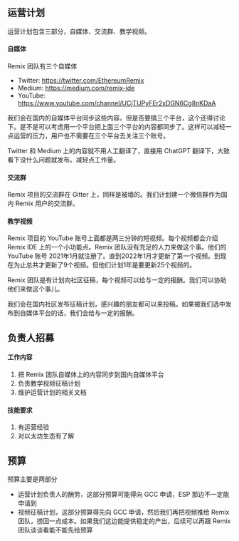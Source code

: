 ## 运营计划
运营计划包含三部分，自媒体、交流群、教学视频。
#### 自媒体
Remix 团队有三个自媒体
- Twitter: https://twitter.com/EthereumRemix
- Medium: https://medium.com/remix-ide
- YouTube: https://www.youtube.com/channel/UCjTUPyFEr2xDGN6Cg8nKDaA

我们会在国内的自媒体平台同步这些内容。但是否要搞三个平台，这个还得讨论下。是不是可以考虑用一个平台把上面三个平台的内容都同步了。这样可以减轻一点运营的压力，用户也不需要在三个平台去关注三个账号。

Twitter 和 Medium 上的内容就不用人工翻译了，直接用 ChatGPT 翻译下，大致看下没什么问题就发布。减轻点工作量。

#### 交流群
Remix 项目的交流群在 Gitter 上，同样是被墙的。我们计划建一个微信群作为国内 Remix 用户的交流群。

#### 教学视频
Remix 项目的 YouTube 账号上⾯都是两三分钟的短视频。每个视频都会介绍 Remix IDE 上的⼀个⼩功能点。Remix 团队没有充足的人力来做这个事。他们的 YouTube 账号 2021年1月就注册了。直到2022年1月才更新了第一个视频。到现在为止总共才更新了9个视频。但他们计划1年是要更新25个视频的。

Remix 团队是有计划向社区征稿，每个视频可以给与一定的报酬。我们可以协助他们来做这个事儿。

我们会在国内社区发布征稿计划，感兴趣的朋友都可以来投稿。如果被我们选中发布到自媒体平台的话，我们会给与一定的报酬。

## 负责人招募
#### 工作内容
1. 把 Remix 团队自媒体上的内容同步到国内自媒体平台
2. 负责教学视频征稿计划
3. 维护运营计划的相关文档

#### 技能要求
1. 有运营经验
2. 对以太坊生态有了解

## 预算
预算主要是两部分
- 运营计划负责人的酬劳，这部分预算可能得向 GCC 申请，ESP 那边不一定能申请到
- 视频征稿计划，这部分预算得先向 GCC 申请，然后我们再把视频推给 Remix 团队，捞回一点成本。如果我们这边能提供稳定的产出，后续可以再跟 Remix 团队谈谈看能不能先给预算
